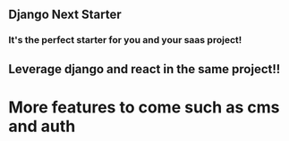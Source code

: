 ## Django Next Starter

### It's the perfect starter for you and your saas project!

## Leverage django and react in the same project!! 

# More features to come such as cms and auth